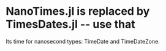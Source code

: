# NanoTimes.jl is replaced by TimesDates.jl  -- use that
Its time for nanosecond types: TimeDate and TimeDateZone.
